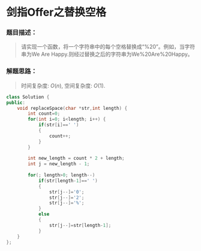 # 剑指Offer之替换空格


### 题目描述：

> 请实现一个函数，将一个字符串中的每个空格替换成“%20”。例如，当字符串为We Are Happy.则经过替换之后的字符串为We%20Are%20Happy。

<!--more-->

### 解题思路：

> 时间复杂度: $O(n)$, 空间复杂度: $O(1)$.

```C++
class Solution {
public:
    void replaceSpace(char *str,int length) {
        int count=0;
        for(int i=0; i<length; i++) {
            if(str[i]==' ') 
            {
                count++;
            }
        }
        
        int new_length = count * 2 + length;
        int j = new_length - 1;
        
        for(; length>0; length--)
            if(str[length-1]==' ') 
            {
                str[j--]='0';
                str[j--]='2';
                str[j--]='%';
            } 
            else 
            {
                str[j--]=str[length-1];
            }
    }
};
```



